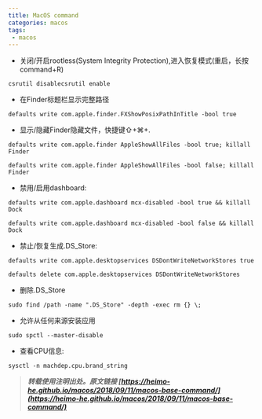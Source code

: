 ```yaml
---
title: MacOS command 
categories: macos
tags:
 - macos
---
```


- 关闭/开启rootless(System Integrity Protection),进入恢复模式(重启，长按command+R)

`csrutil disablecsrutil enable`

- 在Finder标题栏显示完整路径

`defaults write com.apple.finder.FXShowPosixPathInTitle -bool true`

<!-- more -->

- 显示/隐藏Finder隐藏文件，快捷键⇧+⌘+.

`defaults write com.apple.finder AppleShowAllFiles -bool true; killall Finder`

`defaults write com.apple.finder AppleShowAllFiles -bool false; killall Finder`

- 禁用/启用dashboard:

`defaults write com.apple.dashboard mcx-disabled -bool true && killall Dock`

`defaults write com.apple.dashboard mcx-disabled -bool false && killall Dock`

- 禁止/恢复生成.DS_Store:

`defaults write com.apple.desktopservices DSDontWriteNetworkStores true`

`defaults delete com.apple.desktopservices DSDontWriteNetworkStores`

- 删除.DS_Store

`sudo find /path -name ".DS_Store" -depth -exec rm {} \;`

- 允许从任何来源安装应用

`sudo spctl --master-disable`

- 查看CPU信息:

`sysctl -n machdep.cpu.brand_string`



> ***转载使用注明出处。原文链接 [https://heimo-he.github.io/macos/2018/09/11/macos-base-command/](https://heimo-he.github.io/macos/2018/09/11/macos-base-command/)***
